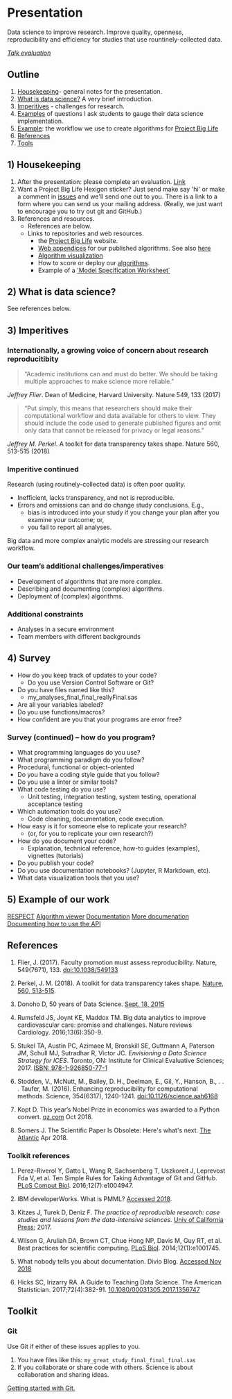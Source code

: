 # Presentation

Data science to improve research. Improve quality, openness, reproducibility and efficiency for studies that use rountinely-collected data.

[*Talk evaluation*](https://projectbiglife.typeform.com/to/qMhO7F)

## Outline

1) [Housekeeping](#1-housekeeping)- general notes for the presentation.
1) [What is data science?](#2-what-is-data-science) A very brief introduction.
1) [Imperitives](#3-imperitives) - challenges for research.
1) [Examples](#4-survey) of questions I ask students to gauge their data science implementation.
1) [Example](#5-example-of-our-work): the workflow we use to create algorithms for [Project Big Life](https://projectbiglife.ca)
1) [References](#references)
1) [Tools](#toolkit)

## 1) Housekeeping
1) After the presentation: please complete an evaluation. [Link](https://projectbiglife.typeform.com/to/qMhO7F)
1) Want a Project Big Life Hexigon sticker? Just send make say 'hi' or make a comment in [issues](https://github.com/DougManuel/data_science_presentation/issues/1) and we'll send one out to you. There is a link to a form where you can send us your mailing address. (Really, we just want to encourage you to try out git and GitHub.)
1) References and resources.
   - References are below.
   - Links to repositories and web resources.
      - the [Project Big Life](https://projectbiglife.ca) website.
      - [Web appendices](https://github.com/Ottawa-mHealth/predictive-algorithms) for our published algorithms. See also [here](http://docs.projectbiglife.ca/)
      - [Algorithm visualization](http://algorithm-viewer.projectbiglife.ca)
      - How to score or deploy our [algorithms](https://ottawa-mhealth.github.io/pbl-calculator-engine-docs).
      - Example of a ['Model Specification Worksheet`](https://docs.google.com/spreadsheets/d/1e7RP-Vpxyq_OQBtXdyuWjuv6jCBUPzoJ_R_R_obefLo/edit#gid=0)   

## 2) What is data science?
See references below.

## 3) Imperitives

### Internationally, a growing voice of concern about research reproducitibity

> “Academic institutions can and must do better. We should be taking multiple approaches to make science more reliable.”

*Jeffrey Flier*. Dean of Medicine, Harvard University. Nature 549, 133 (2017)

>“Put simply, this means that researchers should make their computational workflow and data available for others to view. 
> They should include the code used to generate published figures and omit only data that cannot be released for privacy or legal reasons.”

*Jeffrey M. Perkel*. A toolkit for data transparency takes shape. Nature 560, 513-515 (2018)

### Imperitive continued

Research (using routinely-collected data) is often poor quality.
- Inefficient, lacks transparency, and not is reproducible.
- Errors and omissions can and do change study conclusions. E.g., 
   - bias is introduced into your study if you change your plan after 
you examine your outcome; or, 
   - you fail to report all analyses. 
 
Big data and more complex analytic models are stressing our research workflow.

### Our team’s additional challenges/imperatives

- Development of algorithms that are more complex.
- Describing and documenting (complex) algorithms.
- Deployment of (complex) algorithms.

### Additional constraints
- Analyses in a secure environment
- Team members with different backgrounds

## 4) Survey
- How do you keep track of updates to your code?
   - Do you use Version Control Software or Git?
- Do you have files named like this?
   - my_analyses_final_final_reallyFinal.sas
- Are all your variables labeled?
- Do you use functions/macros?
- How confident are you that your programs are error free?

### Survey (continued) – how do you program?
- What programming languages do you use?
- What programming paradigm do you follow?
- Procedural, functional or object-oriented
- Do you have a coding style guide that you follow?
- Do you use a linter or similar tools?
- What code testing do you use?
   - Unit testing, integration testing, system testing, operational acceptance testing
- Which automation tools do you use?
   - Code cleaning, documentation, code execution.
- How easy is it for someone else to replicate your research? 
   - (or, for you to replicate your own research?)
- How do you document your code?
   - Explanation, technical reference, how-to guides (examples), vignettes (tutorials)
- Do you publish your code?
- Do you use documentation notebooks? (Jupyter, R Markdown, etc).
- What data visualization tools that you use?

## 5) Example of our work
[RESPECT](http://www.respect.projectbiglife.ca/)
[Algorithm viewer](http://algorithm-viewer.projectbiglife.ca)
[Documentation](https://github.com/Ottawa-mHealth/predictive-algorithms)
[More documenation](http://docs.projectbiglife.ca/)
[Documenting how to use the API](https://ottawa-mhealth.github.io/pbl-calculator-engine-docs/)

## References

1) Flier, J. (2017). Faculty promotion must assess reproducibility. Nature, 549(7671), 133. [doi:10.1038/549133](https://www.nature.com/news/faculty-promotion-must-assess-reproducibility-1.22596)

1) Perkel, J. M. (2018). A toolkit for data transparency takes shape. [Nature, 560, 513-515](https://www.nature.com/articles/d41586-018-05990-5).

1) Donoho D, 50 years of Data Science. [Sept. 18, 2015](http://courses.csail.mit.edu/18.337/2015/docs/50YearsDataScience.pdf)

1) Rumsfeld JS, Joynt KE, Maddox TM. Big data analytics to improve cardiovascular care: promise and challenges. Nature reviews Cardiology. 2016;13(6):350-9.

1) Stukel TA, Austin PC, Azimaee M, Bronskill SE, Guttmann A, Paterson JM, Schull MJ, Sutradhar R, Victor JC. _Envisioning a Data Science Strategy for ICES_. Toronto, ON: Institute for Clinical Evaluative Sciences; 2017. [ISBN: 978-1-926850-77-1](https://www.ices.on.ca/Publications/Atlases-and-Reports/2017/Data-science-strategy)

1) Stodden, V., McNutt, M., Bailey, D. H., Deelman, E., Gil, Y., Hanson, B., . . . Taufer, M. (2016). Enhancing reproducibility for computational methods. Science, 354(6317), 1240-1241. [doi:10.1126/science.aah6168](http://science.sciencemag.org/content/354/6317/1240.long)

1) Kopt D. This year’s Nobel Prize in economics was awarded to a Python convert. [qz.com](https://qz.com/1417145/economics-nobel-laureate-paul-romer-is-a-python-programming-convert/) Oct 2018.

1) Somers J. The Scientific Paper Is Obsolete: Here's what's next. [The Atlantic](https://www.theatlantic.com/science/archive/2018/04/the-scientific-paper-is-obsolete/556676/) Apr 2018.

### Toolkit references

1) Perez-Riverol Y, Gatto L, Wang R, Sachsenberg T, Uszkoreit J, Leprevost Fda V, et al. Ten Simple Rules for Taking Advantage of Git and GitHub. [PLoS Comput Biol](https://www.ncbi.nlm.nih.gov/pmc/articles/PMC4945047/). 2016;12(7):e1004947.

1) IBM developerWorks. What is PMML? [Accessed 2018](https://www.ibm.com/developerworks/library/ba-ind-PMML1/).

1) Kitzes J, Turek D, Deniz F. _The practice of reproducible research: case studies and lessons from the data-intensive sciences_. [Univ of California Press](https://legacy.gitbook.com/book/bids/the-practice-of-reproducible-research/details); 2017.

1) Wilson G, Aruliah DA, Brown CT, Chue Hong NP, Davis M, Guy RT, et al. Best practices for scientific computing. [PLoS Biol](https://journals.plos.org/plosbiology/article?id=10.1371/journal.pbio.1001745). 2014;12(1):e1001745.  

1) What nobody tells you about documentation. Divio Blog. [Accessed Nov 2018](https://www.divio.com/blog/documentation)

1) Hicks SC, Irizarry RA. A Guide to Teaching Data Science. The American Statistician. 2017;72(4):382-91.
[10.1080/00031305.2017.1356747](https://www.tandfonline.com/doi/full/10.1080/00031305.2017.1356747)

## Toolkit

### Git

Use Git if either of these issues applies to you.

1. You have files like this: `my_great_study_final_final_final.sas`
2. If you collaborate or share code with others.
   Science is about collaboration and sharing ideas.

[Getting started with Git.](https://github.com/Big-Life-Lab/GettingStartedWithGit)


